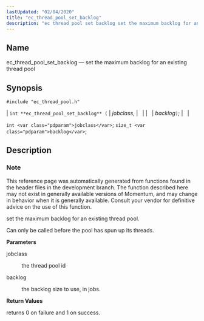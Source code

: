 ```yaml
---
lastUpdated: "02/04/2020"
title: "ec_thread_pool_set_backlog"
description: "ec thread pool set backlog set the maximum backlog for an existing thread pool int ec thread pool set backlog jobclass backlog int jobclass size t backlog This reference page was automatically generated from functions found in the header files in the development branch The function described here may not..."
---
```


<a name="apis.ec_thread_pool_set_backlog"></a> 
## Name

ec_thread_pool_set_backlog — set the maximum backlog for an existing thread pool

## Synopsis

`#include "ec_thread_pool.h"`

| `int **ec_thread_pool_set_backlog** (` | <var class="pdparam">jobclass</var>, |   |
|   | <var class="pdparam">backlog</var>`)`; |   |

`int <var class="pdparam">jobclass</var>`;
`size_t <var class="pdparam">backlog</var>`;<a name="idp63385632"></a> 
## Description

### Note

This reference page was automatically generated from functions found in the header files in the development branch. The function described here may not exist in generally available versions of Momentum, and may change in behavior when it is generally available. Consult your vendor for definitive advice on the use of this function.

set the maximum backlog for an existing thread pool.

Can only be called before the pool has spun up its threads.

**<a name="idp63389008"></a> Parameters**

<dl class="variablelist">

<dt>jobclass</dt>

<dd>

the thread pool id

</dd>

<dt>backlog</dt>

<dd>

the backlog size to use, in jobs.

</dd>

</dl>

**<a name="idp63393600"></a> Return Values**

returns 0 on failure and 1 on success.